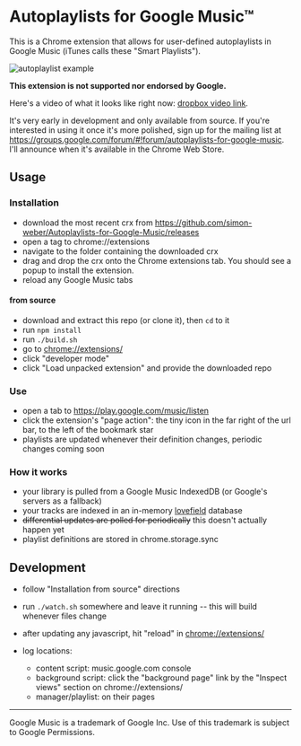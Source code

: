# Autoplaylists for Google Music™

This is a Chrome extension that allows for user-defined autoplaylists in Google Music (iTunes calls these "Smart Playlists").

![autoplaylist example](http://i.imgur.com/sHuKvk7.png?1)

**This extension is not supported nor endorsed by Google.**

Here's a video of what it looks like right now: [dropbox video link](https://www.dropbox.com/s/jff4yd7zepvfrdg/google%20music%20autoplaylists.mov?dl=0).

It's very early in development and only available from source.
If you're interested in using it once it's more polished, sign up for the mailing list at
 https://groups.google.com/forum/#!forum/autoplaylists-for-google-music.
I'll announce when it's available in the Chrome Web Store.

## Usage

### Installation

* download the most recent crx from https://github.com/simon-weber/Autoplaylists-for-Google-Music/releases
* open a tag to chrome://extensions
* navigate to the folder containing the downloaded crx
* drag and drop the crx onto the Chrome extensions tab. You should see a popup to install the extension.
* reload any Google Music tabs

#### from source
* download and extract this repo (or clone it), then `cd` to it
* run `npm install`
* run `./build.sh`
* go to [chrome://extensions/](chrome://extensions/)
* click "developer mode"
* click "Load unpacked extension" and provide the downloaded repo

### Use
* open a tab to https://play.google.com/music/listen
* click the extension's "page action": the tiny icon in the far right of the url bar, to the left of the bookmark star
* playlists are updated whenever their definition changes, periodic changes coming soon

### How it works
* your library is pulled from a Google Music IndexedDB (or Google's servers as a fallback)
* your tracks are indexed in an in-memory [lovefield](https://github.com/google/lovefield) database
* ~~differential updates are polled for periodically~~ this doesn't actually happen yet
* playlist definitions are stored in chrome.storage.sync

## Development
* follow "Installation from source" directions
* run `./watch.sh` somewhere and leave it running -- this will build whenever files change
* after updating any javascript, hit "reload" in [chrome://extensions/](chrome://extensions/)
* log locations:

    * content script: music.google.com console
    * background script: click the "background page" link by the "Inspect views" section on chrome://extensions/
    * manager/playlist: on their pages

---
Google Music is a trademark of Google Inc. Use of this trademark is subject to Google Permissions.
